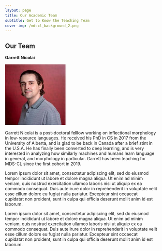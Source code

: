 ```yaml
---
layout: page
title: Our Academic Team
subtitle: Get to Know the Teaching Team
cover-img: /mdscl_background_2.png
---
```


## **Our Team**

**Garrett Nicolai**

![Garrett Nicolai](https://github.com/ubc-mdscl/ubc-mdscl.github.io/blob/master/assets/img/garrett-nicolai-mdscl.jpg)

Garrett Nicolai is a post-doctoral felllow working on inflectional morphology in low-resource languages. He received his PhD in CS in 2017 from the University of Alberta, and is glad to be back in Canada after a brief stint in the U.S.A. He has finally been converted to deep learning, and is very interested in analyzing how similarly machines and humans learn language in general, and morphology in particular. Garrett has been teaching for MDS-CL since the first cohort in 2019. 

Lorem ipsum dolor sit amet, consectetur adipiscing elit, sed do eiusmod tempor incididunt ut labore et dolore magna aliqua. Ut enim ad minim veniam, quis nostrud exercitation ullamco laboris nisi ut aliquip ex ea commodo consequat. Duis aute irure dolor in reprehenderit in voluptate velit esse cillum dolore eu fugiat nulla pariatur. Excepteur sint occaecat cupidatat non proident, sunt in culpa qui officia deserunt mollit anim id est laborum.

Lorem ipsum dolor sit amet, consectetur adipiscing elit, sed do eiusmod tempor incididunt ut labore et dolore magna aliqua. Ut enim ad minim veniam, quis nostrud exercitation ullamco laboris nisi ut aliquip ex ea commodo consequat. Duis aute irure dolor in reprehenderit in voluptate velit esse cillum dolore eu fugiat nulla pariatur. Excepteur sint occaecat cupidatat non proident, sunt in culpa qui officia deserunt mollit anim id est laborum.
